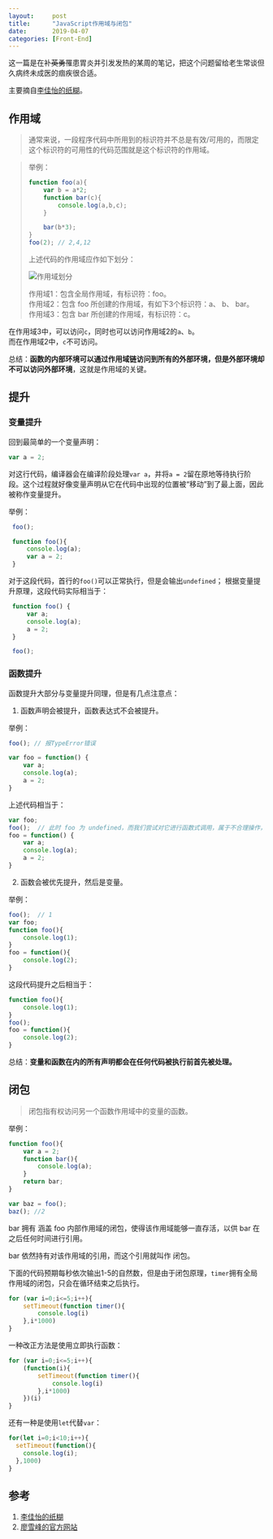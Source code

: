 ```yaml
---
layout:     post
title:      "JavaScript作用域与闭包"
date:       2019-04-07
categories: [Front-End]
---
```


这一篇是在补<del>英勇</del>罹患胃炎并引发发热的某周的笔记，把这个问题留给老生常谈但久病终未成医的痼疾很合适。

主要摘自[李佳怡的纸糊](https://zhuanlan.zhihu.com/p/27110726)。

## 作用域

> 通常来说，一段程序代码中所用到的标识符并不总是有效/可用的，而限定这个标识符的可用性的代码范围就是这个标识符的作用域。  

<!--more-->

> 举例：
> 
> ```javascript
> function foo(a){
>     var b = a*2;
>     function bar(c){
>         console.log(a,b,c);
>     }
> 
>     bar(b*3);
> }
> foo(2); // 2,4,12
> ```
> 
> 上述代码的作用域应作如下划分：
> 
> ![作用域划分](eg.jpg)
> 
> 作用域1：包含全局作用域，有标识符：foo。  
> 作用域2：包含 foo 所创建的作用域，有如下3个标识符：a、 b、 bar。  
> 作用域3：包含 bar 所创建的作用域，有标识符：c。

在作用域3中，可以访问`c`，同时也可以访问作用域2的`a`、`b`。  
而在作用域2中，`c`不可访问。

总结：**函数的内部环境可以通过作用域链访问到所有的外部环境，但是外部环境却不可以访问外部环境**，这就是作用域的关键。

## 提升

### 变量提升

回到最简单的一个变量声明：

```javascript
var a = 2;
```

对这行代码，编译器会在编译阶段处理`var a`，并将`a = 2`留在原地等待执行阶段。这个过程就好像变量声明从它在代码中出现的位置被“移动”到了最上面，因此被称作变量提升。

举例：

```js
 foo();

 function foo(){
     console.log(a);
     var a = 2;
 }
```

对于这段代码，首行的`foo()`可以正常执行，但是会输出`undefined`；
根据变量提升原理，这段代码实际相当于：

```js
 function foo() {
     var a;
     console.log(a);
     a = 2; 
 }

 foo();
```

### 函数提升

函数提升大部分与变量提升同理，但是有几点注意点：

1. 函数声明会被提升，函数表达式不会被提升。

举例：

```js
foo(); // 报TypeError错误

var foo = function() {
    var a;
    console.log(a);
    a = 2; 
}
```

上述代码相当于：

```js
var foo;
foo();  // 此时 foo 为 undefined，而我们尝试对它进行函数式调用，属于不合理操作，报 TypeError 错误。
foo = function() {
    var a;
    console.log(a);
    a = 2; 
}
```

2. 函数会被优先提升，然后是变量。

举例：

```js
foo();  // 1          
var foo;
function foo(){
    console.log(1);
}
foo = function(){
    console.log(2);
}
```

这段代码提升之后相当于：

```js
function foo(){
    console.log(1);
}
foo(); 
foo = function(){
    console.log(2);
}
```

总结：**变量和函数在内的所有声明都会在任何代码被执行前首先被处理。**

## 闭包

> 闭包指有权访问另一个函数作用域中的变量的函数。

举例：

```js
function foo(){
    var a = 2;
    function bar(){
        console.log(a);
    }
    return bar;
}

var baz = foo();
baz(); //2
```

bar 拥有 涵盖 foo 内部作用域的闭包，使得该作用域能够一直存活，以供 bar 在之后任何时间进行引用。

bar 依然持有对该作用域的引用，而这个引用就叫作 闭包。

下面的代码预期每秒依次输出1-5的自然数，但是由于闭包原理，`timer`拥有全局作用域的闭包，只会在循环结束之后执行。

```js
for (var i=0;i<=5;i++){
    setTimeout(function timer(){
        console.log(i)
    },i*1000)
}
```

一种改正方法是使用立即执行函数：

```js
for (var i=0;i<=5;i++){
    (function(i){
        setTimeout(function timer(){
            console.log(i)
        },i*1000)
    })(i)
}
```

还有一种是使用`let`代替`var`：

```js
for(let i=0;i<10;i++){
  setTimeout(function(){
    console.log(i);
  },1000)
}
```

## 参考

1. [李佳怡的纸糊](https://zhuanlan.zhihu.com/p/27110726)
2. [廖雪峰的官方网站](https://www.liaoxuefeng.com/wiki/001434446689867b27157e896e74d51a89c25cc8b43bdb3000/00143449934543461c9d5dfeeb848f5b72bd012e1113d15000)
